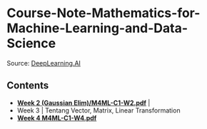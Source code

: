 # Course-Note-Mathematics-for-Machine-Learning-and-Data-Science  
Source: [DeepLearning.AI](https://DeepLearning.AI/)  
## Contents  
- [**Week 2 (Gaussian Elim)/M4ML-C1-W2.pdf**](Week%202%20(Gaussian%20Elim)/M4ML-C1-W2.pdf)  |  
- Week 3  |  Tentang Vector, Matrix, Linear Transformation  
- [**Week 4 M4ML-C1-W4.pdf**](Week%204/M4ML-C1-W4.pdf)
